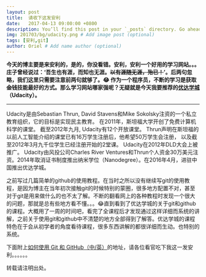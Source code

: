 ```yaml
---
layout: post
title:  请收下这发安利
date:   2017-04-13 09:00:00 +0800
description: You’ll find this post in your `_posts` directory. Go ahead and edit it and re-build the site to see your changes. # Add post description (optional)
img: 201703/bg/udacity.png # Add image post (optional)
tags: [安利,git]
author: Oriel # Add name author (optional)
---
```

**今天的博主要是来安利的，是的，你没看错。安利，安利一个好用的学习网站。。。庄子曾经说过：‘吾生也有涯，而知也无涯。~~以有涯随无涯，殆已！~~’。后两句忽略，我们这里只需要注意前两句就够了。:joy: 作为一个程序员，不断的学习是获取~~金钱~~技能最好的方式。那么学习网站哪家强呢？无疑就是今天我要推荐的[优达学城](http://cn.udacity.com/ "优达学城")（Udacity）。**

------------


Udacity是由Sebastian Thrun, David Stavens和Mike Sokolsky注资的一个私立教育组织，它的目标是实现民主教育。
在2011年，斯坦福大学开创了免费计算机科学的课堂。 截至2012年九月, Udacity有12个开放课堂。 Thrun声明在斯坦福的以前人工智能介绍的课堂已有16万学生注册后，他希望50万学生会注册， 以及截至2012年3月九千位学生已经注册开始的2堂课。 Udacity在2012年DLD大会上被推广。 Udacity由风投公司Charles River Ventures和Thrun个人资金30万美元注资。2014年取消证书制度推出纳米学位（Nanodegree）。在2016年4月，进驻中国推出优达学城。

之前写过几篇简单的github的使用教程。在当时之所以没有继续写git的使用教程，是因为博主在当年初次接触git的时候特别的蒙圈，很多地方配置不对，甚至对于git是用来做什么的也不太了解。不断的翻看网上的各种教程时发现一个很大的问题，那就是总有些地方看不懂。。。:joy:直到看到了优达学城的关于git和github的课程。大概用了一周的时间吧，看完了全课程后才发现通过这样详细而系统的讲解，之前关于使用git和github中不清楚的地方全部得到了解答。优达学城的课程特色在于会从初学者的角度看待课程，很多东西讲解的都很详细而生动。也特别的系统。

下面附上[如何使用 Git 和 GitHub（中/英）](https://cn.udacity.com/course/how-to-use-git-and-github--ud775 "如何使用 Git 和 GitHub（中/英）")的地址，请各位看官吃下我这一发安利。。。。。。

转载请注明出处。